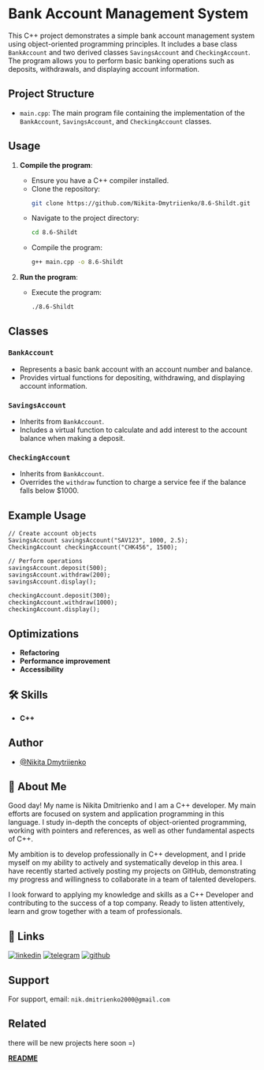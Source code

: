 # Bank Account Management System

This C++ project demonstrates a simple bank account management system using object-oriented programming principles. It includes a base class `BankAccount` and two derived classes `SavingsAccount` and `CheckingAccount`. The program allows you to perform basic banking operations such as deposits, withdrawals, and displaying account information.

## Project Structure

- `main.cpp`: The main program file containing the implementation of the `BankAccount`, `SavingsAccount`, and `CheckingAccount` classes.

## Usage

1. **Compile the program**:
    - Ensure you have a C++ compiler installed.
    - Clone the repository:
        ```bash
        git clone https://github.com/Nikita-Dmytriienko/8.6-Shildt.git
        ```
    - Navigate to the project directory:
        ```bash
        cd 8.6-Shildt
        ```
    - Compile the program:
        ```bash
        g++ main.cpp -o 8.6-Shildt
        ```

2. **Run the program**:
    - Execute the program:
        ```bash
        ./8.6-Shildt
        ```

## Classes

### `BankAccount`

- Represents a basic bank account with an account number and balance.
- Provides virtual functions for depositing, withdrawing, and displaying account information.

### `SavingsAccount`

- Inherits from `BankAccount`.
- Includes a virtual function to calculate and add interest to the account balance when making a deposit.

### `CheckingAccount`

- Inherits from `BankAccount`.
- Overrides the `withdraw` function to charge a service fee if the balance falls below $1000.

## Example Usage
```
// Create account objects
SavingsAccount savingsAccount("SAV123", 1000, 2.5);
CheckingAccount checkingAccount("CHK456", 1500);

// Perform operations
savingsAccount.deposit(500);
savingsAccount.withdraw(200);
savingsAccount.display();

checkingAccount.deposit(300);
checkingAccount.withdraw(1000);
checkingAccount.display();
```

## Optimizations

* **Refactoring**
* **Performance improvement**
* **Accessibility**


## 🛠 Skills
* **C++**


## Author 

- [@Nikita Dmytriienko](https://github.com/Nikita-Dmytriienko)


## 🚀 About Me
Good day! My name is Nikita Dmitrienko and I am a C++ developer. My main efforts are focused on system and application programming in this language. I study in-depth the concepts of object-oriented programming, working with pointers and references, as well as other fundamental aspects of C++.

My ambition is to develop professionally in C++ development, and I pride myself on my ability to actively and systematically develop in this area. I have recently started actively posting my projects on GitHub, demonstrating my progress and willingness to collaborate in a team of talented developers.

I look forward to applying my knowledge and skills as a C++ Developer and contributing to the success of a top company. Ready to listen attentively, learn and grow together with a team of professionals.


## 🔗 Links

[![linkedin](https://img.shields.io/badge/linkedin-0A66C2?style=for-the-badge&logo=linkedin&logoColor=white)](https://www.linkedin.com/in/mykyta-dmytriienko-20231528b/)
[![telegram](https://img.shields.io/badge/telegram-1DA1F2?style=for-the-badge&logo=telegram&r&logoColor=white)](https://t.me/n3_kitosik)
[![github](https://img.shields.io/badge/github%20%20-black?style=for-the-badge&logo=github&r&logoColor=whie)](https://github.com/Nikita-Dmytriienko)

## Support

For support, email:
```nik.dmitrienko2000@gmail.com```


## Related

there will be new projects here soon =)

**[README](https://github.com/Nikita-Dmytriienko)**
